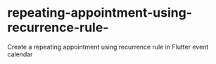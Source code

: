 # repeating-appointment-using-recurrence-rule-
Create a repeating appointment using recurrence rule in Flutter event calendar
